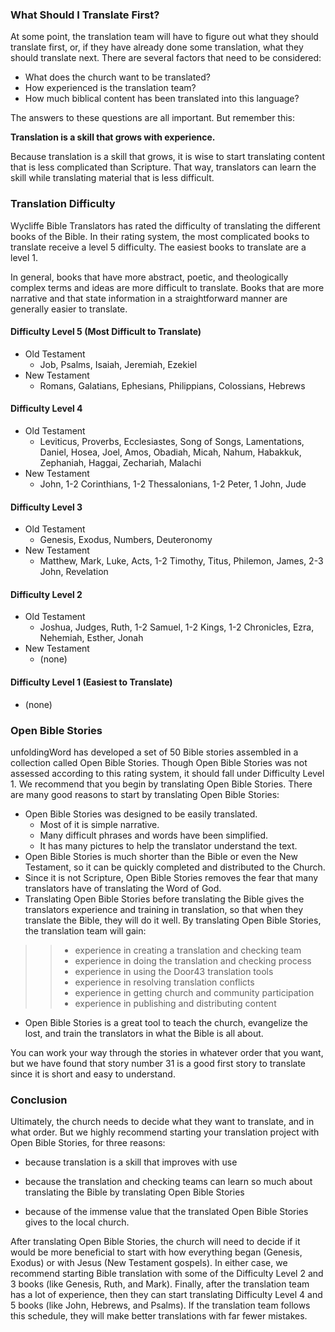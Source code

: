 ### What Should I Translate First?

At some point, the translation team will have to figure out what they should translate first, or, if they have already done some translation, what they should translate next. There are several factors that need to be considered:

* What does the church want to be translated?
* How experienced is the translation team?
* How much biblical content has been translated into this language?

The answers to these questions are all important. But remember this:

**Translation is a skill that grows with experience.**

Because translation is a skill that grows, it is wise to start translating content that is less complicated than Scripture. That way, translators can learn the skill while translating material that is less difficult.

### Translation Difficulty

Wycliffe Bible Translators has rated the difficulty of translating the different books of the Bible. In their rating system, the most complicated books to translate receive a level 5 difficulty. The easiest books to translate are a level 1.

In general, books that have more abstract, poetic, and theologically complex terms and ideas are more difficult to translate. Books that are more narrative and that state information in a straightforward manner are generally easier to translate.

#### Difficulty Level 5 (Most Difficult to Translate)

* Old Testament
    * Job, Psalms, Isaiah, Jeremiah, Ezekiel
* New Testament
    * Romans, Galatians, Ephesians, Philippians, Colossians, Hebrews

#### Difficulty Level 4

* Old Testament
    * Leviticus, Proverbs, Ecclesiastes, Song of Songs, Lamentations, Daniel, Hosea, Joel, Amos, Obadiah, Micah, Nahum, Habakkuk, Zephaniah, Haggai, Zechariah, Malachi
* New Testament
    * John, 1-2 Corinthians, 1-2 Thessalonians, 1-2 Peter, 1 John, Jude

#### Difficulty Level 3

* Old Testament
    * Genesis, Exodus, Numbers, Deuteronomy
* New Testament
    * Matthew, Mark, Luke, Acts, 1-2 Timothy, Titus, Philemon, James, 2-3 John, Revelation

#### Difficulty Level 2

* Old Testament
    * Joshua, Judges, Ruth, 1-2 Samuel, 1-2 Kings, 1-2 Chronicles, Ezra, Nehemiah, Esther, Jonah
* New Testament
    * (none)

#### Difficulty Level 1 (Easiest to Translate)

* (none)

### Open Bible Stories

unfoldingWord has developed a set of 50 Bible stories assembled in a collection called Open Bible Stories. Though Open Bible Stories was not assessed according to this rating system, it should fall under Difficulty Level 1. We recommend that you begin by translating Open Bible Stories. There are many good reasons to start by translating Open Bible Stories:

* Open Bible Stories was designed to be easily translated.
    * Most of it is simple narrative.
    * Many difficult phrases and words have been simplified.
    * It has many pictures to help the translator understand the text.
* Open Bible Stories is much shorter than the Bible or even the New Testament, so it can be quickly completed and distributed to the Church.
* Since it is not Scripture, Open Bible Stories removes the fear that many translators have of translating the Word of God.
* Translating Open Bible Stories before translating the Bible gives the translators experience and training in translation, so that when they translate the Bible, they will do it well. By translating Open Bible Stories, the translation team will gain:

> > * experience in creating a translation and checking team
> > * experience in doing the translation and checking process
> > * experience in using the Door43 translation tools
> > * experience in resolving translation conflicts
> > * experience in getting church and community participation
> > * experience in publishing and distributing content

* Open Bible Stories is a great tool to teach the church, evangelize the lost, and train the translators in what the Bible is all about.

You can work your way through the stories in whatever order that you want, but we have found that story number 31 is a good first story to translate since it is short and easy to understand.

### Conclusion

Ultimately, the church needs to decide what they want to translate, and in what order. But we highly recommend starting your translation project with Open Bible Stories, for three reasons:

* because translation is a skill that improves with use

* because the translation and checking teams can learn so much about translating the Bible by translating Open Bible Stories

* because of the immense value that the translated Open Bible Stories gives to the local church.

After translating Open Bible Stories, the church will need to decide if it would be more beneficial to start with how everything began (Genesis, Exodus) or with Jesus (New Testament gospels). In either case, we recommend starting Bible translation with some of the Difficulty Level 2 and 3 books (like Genesis, Ruth, and Mark). Finally, after the translation team has a lot of experience, then they can start translating Difficulty Level 4 and 5 books (like John, Hebrews, and Psalms). If the translation team follows this schedule, they will make better translations with far fewer mistakes.
